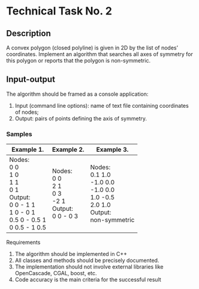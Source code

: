 # Technical Task No. 2

## Description
A convex polygon (closed polyline) is given in 2D by the list of nodes’ coordinates.
Implement an algorithm that searches all axes of symmetry for this polygon or reports that
the polygon is non-symmetric.

## Input-output
The algorithm should be framed as a console application:
1. Input (command line options): name of text file containing coordinates of nodes;
2. Output: pairs of points defining the axis of symmetry.

### Samples


| Example 1.                                                                                                            | Example 2.                                                                 | Example 3.                                                                         |
|-----------------------------------------------------------------------------------------------------------------------|----------------------------------------------------------------------------|------------------------------------------------------------------------------------|
| Nodes:<br/> 0 0<br/>1 0<br/>1 1<br/>0 1<br/>Output: <br/>0 0 - 1 1<br/>1 0 - 0 1<br/> 0.5 0 - 0.5 1<br/>0 0.5 - 1 0.5 | Nodes:<br/> 0 0<br/> 2 1 <br/> 0 3 <br/> -2 1<br/> Output: <br/> 0 0 - 0 3 | Nodes:<br/>0.1 1.0 <br/>-1.0 0.0<br/>-1.0 0.0<br/>1.0 -0.5<br/>2.0 1.0<br/>Output:<br/>non-symmetric |


Requirements
1. The algorithm should be implemented in C++ 
2. All classes and methods should be precisely documented. 
3. The implementation should not involve external libraries like OpenCascade, CGAL, boost, etc.
4. Code accuracy is the main criteria for the successful result


